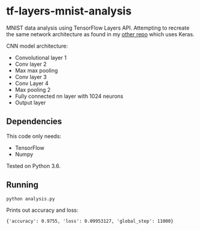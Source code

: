 # tf-layers-mnist-analysis
MNIST data analysis using TensorFlow Layers API. Attempting to recreate the same network architecture as found in my [other repo][keras] which uses Keras.

CNN model architecture:
- Convolutional layer 1
- Conv layer 2
- Max max pooling
- Conv layer 3
- Conv Layer 4
- Max pooling 2
- Fully connected nn layer with 1024 neurons
- Output layer

## Dependencies

This code only needs:
- TensorFlow
- Numpy

Tested on Python 3.6.

## Running

```
python analysis.py
```

Prints out accuracy and loss:

```
{'accuracy': 0.9755, 'loss': 0.09953127, 'global_step': 11000}
```

[keras]: https://github.com/akajuvonen/keras-mnist-analysis
